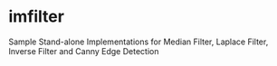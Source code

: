 # imfilter
Sample Stand-alone Implementations for Median Filter, Laplace Filter, Inverse Filter and Canny Edge Detection
